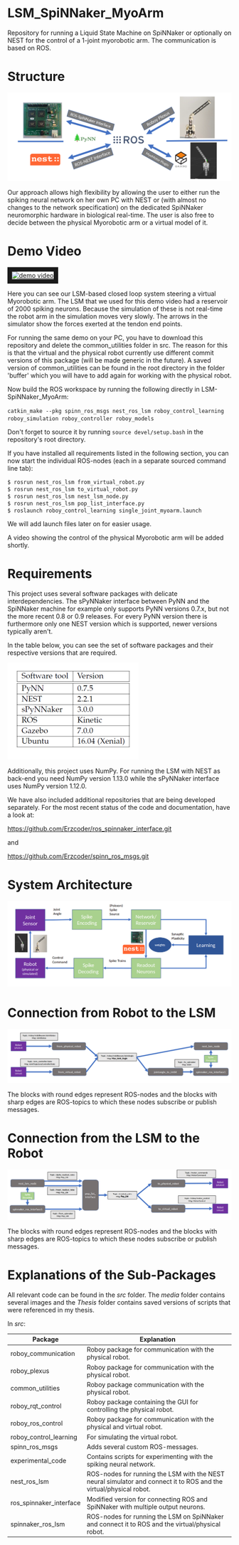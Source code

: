 # LSM_SpiNNaker_MyoArm
Repository for running a Liquid State Machine on SpiNNaker or optionally on NEST for the control of a 1-joint myorobotic arm. The communication is based on ROS.


# Structure

![](https://github.com/Roboy/LSM_SpiNNaker_MyoArm/blob/master/media/interfaces.png "Interfaces")

Our approach allows high flexibility by allowing the user to either run the spiking neural network on her own PC with NEST or (with almost no changes to the network specification) on the dedicated SpiNNaker neuromorphic hardware in biological real-time. The user is also free to decide between the physical Myorobotic arm or a virtual model of it.  

# Demo Video

<a href="http://www.youtube.com/watch?feature=player_embedded&v=cjA-FDAnFxs
" target="_blank"><img src="http://img.youtube.com/vi/cjA-FDAnFxs/0.jpg" 
alt="demo video" width="360" height="270" border="10" /></a>

Here you can see our LSM-based closed loop system steering a virtual Myorobotic arm. 
The LSM that we used for this demo video had a reservoir of 2000 spiking neurons. Because the simulation of these is not real-time the robot arm in the simulation moves very slowly. The arrows in the simulator show the forces exerted at the tendon end points. 

For running the same demo on your PC, you have to download this repository and delete the common_utilities folder in src. The reason for this is that the virtual and the physical robot currently use different commit versions of this package (will be made generic in the future). A saved version of common_utilities can be found in the root directory in the folder 'buffer' which you will have to add again for working with the physical robot. 

Now build the ROS workspace by running the following directly in LSM-SpiNNaker_MyoArm:

`catkin_make --pkg spinn_ros_msgs nest_ros_lsm roboy_control_learning roboy_simulation roboy_controller roboy_models`

Don't forget to source it by running `source devel/setup.bash` in the repository's root directory. 

If you have installed all requirements listed in the following section, you can now start the individual ROS-nodes (each in a separate sourced command line tab): 

```
$ rosrun nest_ros_lsm from_virtual_robot.py
$ rosrun nest_ros_lsm to_virtual_robot.py
$ rosrun nest_ros_lsm nest_lsm_node.py
$ rosrun nest_ros_lsm pop_list_interface.py 
$ roslaunch roboy_control_learning single_joint_myoarm.launch 
```

We will add launch files later on for easier usage. 

A video showing the control of the physical Myorobotic arm will be added shortly. 


# Requirements

This project uses several software packages with delicate interdependencies. The sPyNNaker interface between PyNN and the SpiNNaker machine for example only supports PyNN versions 0.7.x, but not the more recent 0.8 or 0.9 releases. For every PyNN version there is furthermore only one NEST version which is supported, newer versions typically aren't. 

In the table below, you can see the set of software packages and their respective versions that are required. 

![](https://github.com/Roboy/LSM_SpiNNaker_MyoArm/blob/master/media/requirements.png "Requirements")


Additionally, this project uses NumPy. For running the LSM with NEST as back-end you need NumPy version 1.13.0 while the sPyNNaker interface uses NumPy version 1.12.0.

We have also included additional repositories that are being developed separately.
For the most recent status of the code and documentation, have a look at:

https://github.com/Erzcoder/ros_spinnaker_interface.git

and

https://github.com/Erzcoder/spinn_ros_msgs.git



# System Architecture

![](https://github.com/Roboy/LSM_SpiNNaker_MyoArm/blob/master/media/system_architecture.png "System Architecture")

# Connection from Robot to the LSM

![](https://github.com/Roboy/LSM_SpiNNaker_MyoArm/blob/master/media/robot_to_lsm.png "Robot to LSM")

The blocks with round edges represent ROS-nodes and the blocks with sharp edges are ROS-topics to which these nodes subscribe or publish messages. 


# Connection from the LSM to the Robot

![](https://github.com/Roboy/LSM_SpiNNaker_MyoArm/blob/master/media/lsm_to_robot.png "LSM to Robot")

The blocks with round edges represent ROS-nodes and the blocks with sharp edges are ROS-topics to which these nodes subscribe or publish messages. 

# Explanations of the Sub-Packages

All relevant code can be found in the *src* folder. The *media* folder contains several images and the *Thesis* folder contains saved versions of scripts that were referenced in my thesis. 

In *src*: 

| Package               | Explanation |
|-----------------------|-------------|
|roboy_communication| Roboy package for communication with the physical robot. |
|roboy_plexus | Roboy package for communication with the physical robot.|
|common_utilities |Roboy package communication with the physical robot. |
|roboy_rqt_control | Roboy package containing the GUI for controlling the physical robot. |
|roboy_ros_control | Roboy package for communication with the physical and virtual robot.|
|roboy_control_learning| For simulating the virtual robot.|
|spinn_ros_msgs| Adds several custom ROS-messages. | 
|experimental_code      | Contains scripts for experimenting with the spiking neural network. |
|nest_ros_lsm| ROS-nodes for running the LSM with the NEST neural simulator and connect it to ROS and the virtual/physical robot. |
|ros_spinnaker_interface | Modified version for connecting ROS and SpiNNaker with multiple output neurons. |
|spinnaker_ros_lsm | ROS-nodes for running the LSM on SpiNNaker and connect it to ROS and the virtual/physical robot.|


